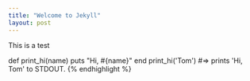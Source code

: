 ```yaml
---
title: "Welcome to Jekyll"
layout: post
---
```


This is a test

def print_hi(name)
  puts "Hi, #{name}"
end
print_hi('Tom')
#=> prints 'Hi, Tom' to STDOUT.
{% endhighlight %}

